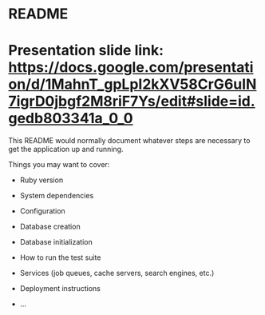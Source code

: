 # README

# Presentation slide link: https://docs.google.com/presentation/d/1MahnT_gpLpI2kXV58CrG6uIN7igrD0jbgf2M8riF7Ys/edit#slide=id.gedb803341a_0_0

This README would normally document whatever steps are necessary to get the
application up and running.

Things you may want to cover:

- Ruby version

- System dependencies

- Configuration

- Database creation

- Database initialization

- How to run the test suite

- Services (job queues, cache servers, search engines, etc.)

- Deployment instructions

- ...
